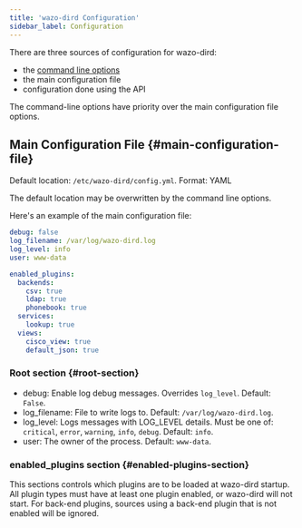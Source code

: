 ```yaml
---
title: 'wazo-dird Configuration'
sidebar_label: Configuration
---
```


There are three sources of configuration for wazo-dird:

- the [command line options](/uc-doc/system/wazo-dird#wazo-dird-usage)
- the main configuration file
- configuration done using the API

The command-line options have priority over the main configuration file options.

## Main Configuration File {#main-configuration-file}

Default location: `/etc/wazo-dird/config.yml`. Format: YAML

The default location may be overwritten by the command line options.

Here's an example of the main configuration file:

```yaml
debug: false
log_filename: /var/log/wazo-dird.log
log_level: info
user: www-data

enabled_plugins:
  backends:
    csv: true
    ldap: true
    phonebook: true
  services:
    lookup: true
  views:
    cisco_view: true
    default_json: true
```

### Root section {#root-section}

- debug: Enable log debug messages. Overrides `log_level`. Default: `False`.
- log_filename: File to write logs to. Default: `/var/log/wazo-dird.log`.
- log_level: Logs messages with LOG_LEVEL details. Must be one of: `critical`, `error`, `warning`,
  `info`, `debug`. Default: `info`.
- user: The owner of the process. Default: `www-data`.

### enabled_plugins section {#enabled-plugins-section}

This sections controls which plugins are to be loaded at wazo-dird startup. All plugin types must
have at least one plugin enabled, or wazo-dird will not start. For back-end plugins, sources using a
back-end plugin that is not enabled will be ignored.

